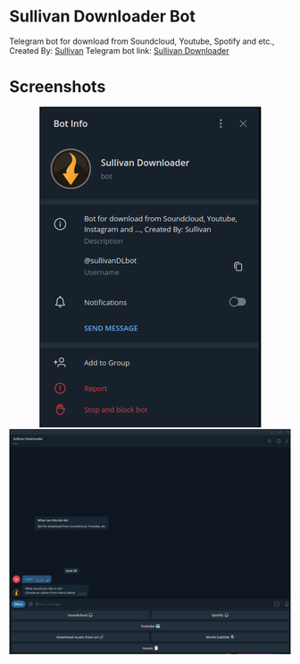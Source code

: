 # Sullivan Downloader Bot
Telegram bot for download from Soundcloud, Youtube, Spotify and etc., Created By: [Sullivan](https://t.me/Sullivan_z)
Telegram bot link: [Sullivan Downloader](https://t.me/sullivanDLbot)

# Screenshots
<div align="center">
    <img src="/screenshots/Sullivan Downloader 2.png"</img>
    <img src="/screenshots/Sullivan Downloader 1.png"</img>
</div>
